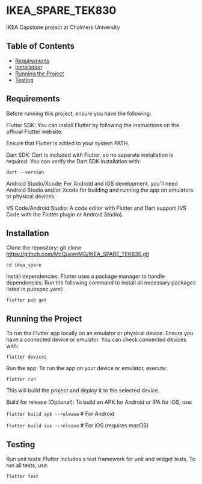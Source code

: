 # IKEA_SPARE_TEK830
IKEA Capstone project at Chalmers University


## Table of Contents
- [Requirements](#requirements)
- [Installation](#installation)
- [Running the Project](#running-the-project)
- [Testing](#testing)



## Requirements
Before running this project, ensure you have the following:

Flutter SDK:
You can install Flutter by following the instructions on the official Flutter website.

Ensure that Flutter is added to your system PATH.

Dart SDK: 
Dart is included with Flutter, so no separate installation is required. You can verify the Dart SDK installation with:

```dart --version```

Android Studio/Xcode: 
For Android and iOS development, you'll need Android Studio and/or Xcode for building and running the app on emulators or physical devices.

VS Code/Android Studio:
A code editor with Flutter and Dart support (VS Code with the Flutter plugin or Android Studio).

## Installation

Clone the repository:
git clone https://github.com/McQueenMG/IKEA_SPARE_TEK830.git

```cd ikea_spare```

Install dependencies: 
Flutter uses a package manager to handle dependencies. Run the following command to install all necessary packages listed in pubspec.yaml:

```flutter pub get```

## Running the Project
To run the Flutter app locally on an emulator or physical device:
Ensure you have a connected device or emulator.
You can check connected devices with:

```flutter devices```

Run the app: 
To run the app on your device or emulator, execute:

```flutter run```

This will build the project and deploy it to the selected device.

Build for release (Optional): To build an APK for Android or IPA for iOS, use:

`flutter build apk --release`    # For Android

`flutter build ios --release`    # For iOS (requires macOS)

## Testing
Run unit tests: Flutter includes a test framework for unit and widget tests. To run all tests, use:

```flutter test```
